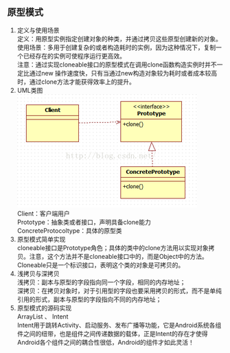 ## 原型模式 ##
1. 定义与使用场景  
 定义：用原型实例指定创建对象的种类，并通过拷贝这些原型创建新的对象。  
 使用场景：多用于创建复杂的或者构造耗时的实例，因为这种情况下，复制一个已经存在的实例可使程序运行更高效。  
 注意：通过实现cloneable接口的原型模式在调用clone函数构造实例时并不一定比通过new 操作速度快，只有当通过new构造对象较为耗时或者成本较高时，通过clone方法才能获得效率上的提升。
2. UML类图   
  ![](https://github.com/yqlee/DesignPatternsNotes/blob/master/%E8%AE%BE%E8%AE%A1%E6%A8%A1%E5%BC%8F/UML/3%E3%80%81%E5%8E%9F%E5%9E%8B%E6%A8%A1%E5%BC%8F.png)   
  Client：客户端用户  
  Prototype：抽象类或者接口，声明具备clone能力  
  ConcreteProtocoltype：具体的原型类
3. 原型模式简单实现  
  cloneable接口是Prototype角色；具体的类中的clone方法用以实现对象拷贝。注意，这个方法并不是cloneable接口中的，而是Object中的方法。Cloneable只是一个标识接口，表明这个类的对象是可拷贝的。
4. 浅拷贝与深拷贝  
  浅拷贝：副本与原型的字段指向同一个字段，相同的内存地址；  
  深拷贝：在拷贝对象时，对于引用型的字段也要采用拷贝的形式，而不是单纯引用的形式，副本与原型的字段指向不同的内存地址；
5. 原型模式的源码实现  
  ArrayList 、 Intent  
 Intent用于跳转Activity、启动服务、发布广播等功能，它是Android系统各组件之间的纽带，也是组件之间传递数据的载体，正是Intent的存在才使得Android各个组件之间的耦合性很低，Android的组件才如此灵活！